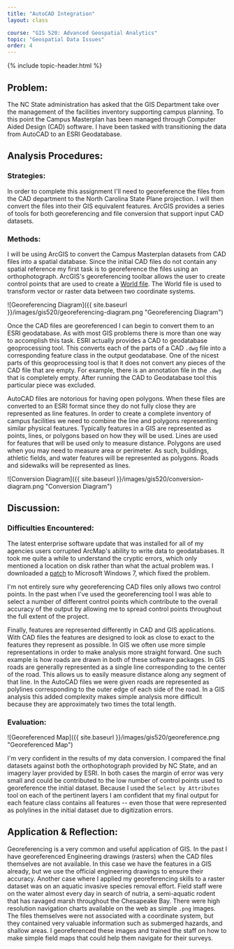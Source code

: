```yaml
---
title: "AutoCAD Integration"
layout: class

course: "GIS 520: Advanced Geospatial Analytics"
topic: "Geospatial Data Issues"
order: 4
---
```


{% include topic-header.html %}

## Problem:

The NC State administration has asked that the GIS Department take over the management of the facilities inventory supporting campus planning. To this point the Campus Masterplan has been managed through Computer Aided Design (CAD) software.  I have been tasked with transitioning the data from AutoCAD to an ESRI Geodatabase.

## Analysis Procedures:

### Strategies:

In order to complete this assignment I'll need to georeference the files from the CAD department to the North Carolina State Plane projection. I will then convert the files into their GIS equivalent features.  ArcGIS provides a series of tools for both georeferencing and file conversion that support input CAD datasets.

### Methods:

I will be using ArcGIS to convert the Campus Masterplan datasets from CAD files into a spatial database.  Since the initial CAD files do not contain any spatial reference my first task is to georeference the files using an orthophotograph. ArcGIS's georeferencing toolbar allows the user to create control points that are used to create a [World file](http://en.wikipedia.org/wiki/World_file). The World file is used to transform vector or raster data between two coordinate systems.

![Georeferencing Diagram]({{ site.baseurl }}/images/gis520/georeferencing-diagram.png "Georeferencing Diagram")

Once the CAD files are georeferenced I can begin to convert them to an ESRI geodatabase.  As with most GIS problems there is more than one way to accomplish this task.  ESRI actually provides a CAD to geodatabase geoprocessing tool.  This converts each of the parts of a CAD `.dwg` file into a corresponding feature class in the output geodatabase.  One of the nicest parts of this geoprocessing tool is that it does not convert any pieces of the CAD file that are empty.  For example, there is an annotation file in the `.dwg` that is completely empty.  After running the CAD to Geodatabase tool this particular piece was excluded.

AutoCAD files are notorious for having open polygons.  When these files are converted to an ESRI format since they do not fully close they are represented as line features.  In order to create a complete inventory of campus facilities we need to combine the line and polygons representing similar physical features.  Typically features in a GIS are represented as points, lines, or polygons based on how they will be used.  Lines are used for features that will be used only to measure distance.  Polygons are used when you may need to measure area or perimeter.  As such, buildings, athletic fields, and water features will be represented as polygons.  Roads and sidewalks will be represented as lines.

![Conversion Diagram]({{ site.baseurl }}/images/gis520/conversion-diagram.png "Conversion Diagram")

## Discussion:

### Difficulties Encountered:

The latest enterprise software update that was installed for all of my agencies users corrupted ArcMap's ability to write data to geodatabases.  It took me quite a while to understand the cryptic errors, which only mentioned a location on disk rather than what the actual problem was.  I downloaded a [patch](http://support.microsoft.com/kb/2732673) to Microsoft Windows 7, which fixed the problem.

I'm not entirely sure why georeferencing CAD files only allows two control points.  In the past when I've used the georeferencing tool I was able to select a number of different control points which contribute to the overall accuracy of the output by allowing me to spread control points throughout the full extent of the project.

Finally, features are represented differently in CAD and GIS applications.  With CAD files the features are designed to look as close to exact to the features they represent as possible.  In GIS we often use more simple representations in order to make analysis more straight forward.  One such example is how roads are drawn in both of these software packages.  In GIS roads are generally represented as a single line corresponding to the center of the road.  This allows us to easily measure distance along any segment of that line.  In the AutoCAD files we were given roads are represented as polylines corresponding to the outer edge of each side of the road.  In a GIS analysis this added complexity makes simple analysis more difficult because they are approximately two times the total length.

### Evaluation:

![Georeferenced Map]({{ site.baseurl }}/images/gis520/georeference.png "Georeferenced Map")

I'm very confident in the results of my data conversion.  I compared the final datasets against both the orthophotograph provided by NC State, and an imagery layer provided by ESRI.  In both cases the margin of error was very small and could be contributed to the low number of control points used to georeference the initial dataset.  Because I used the `Select by Attributes` tool on each of the pertinent layers I am confident that my final output for each feature class contains all features -- even those that were represented as polylines in the initial dataset due to digitization errors. 

## Application & Reflection:

Georeferencing is a very common and useful application of GIS.  In the past I have georeferenced Engineering drawings (rasters) when the CAD files themselves are not available.  In this case we have the features in a GIS already, but we use the official engineering drawings to ensure their accuracy.  Another case where I applied my georeferencing skills to a raster dataset was on an aquatic invasive species removal effort.  Field staff were on the water almost every day in search of nutria, a semi-aquatic rodent that has ravaged marsh throughout the Chesapeake Bay.  There were high resolution navigation charts available on the web as simple `.png` images.  The files themselves were not associated with a coordinate system, but they contained very valuable information such as submerged hazards, and shallow areas.  I georeferenced these images and trained the staff on how to make simple field maps that could help them navigate for their surveys.